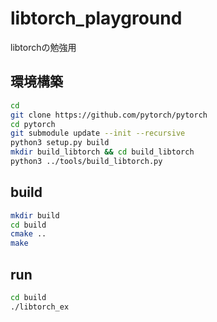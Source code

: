 # libtorch_playground
libtorchの勉強用

## 環境構築
```bash
cd
git clone https://github.com/pytorch/pytorch
cd pytorch
git submodule update --init --recursive
python3 setup.py build
mkdir build_libtorch && cd build_libtorch
python3 ../tools/build_libtorch.py
```

## build
```bash
mkdir build
cd build
cmake ..
make
```
## run
```bash
cd build
./libtorch_ex
```
